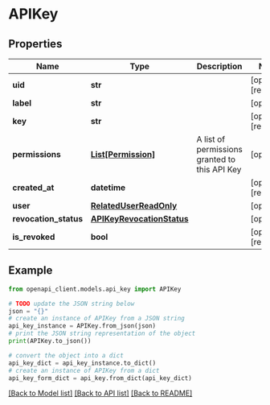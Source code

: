 # APIKey


## Properties

Name | Type | Description | Notes
------------ | ------------- | ------------- | -------------
**uid** | **str** |  | [optional] [readonly] 
**label** | **str** |  | [optional] 
**key** | **str** |  | [optional] [readonly] 
**permissions** | [**List[Permission]**](Permission.md) | A list of permissions granted to this API Key | [optional] 
**created_at** | **datetime** |  | [optional] [readonly] 
**user** | [**RelatedUserReadOnly**](RelatedUserReadOnly.md) |  | [optional] 
**revocation_status** | [**APIKeyRevocationStatus**](APIKeyRevocationStatus.md) |  | [optional] 
**is_revoked** | **bool** |  | [optional] [readonly] 

## Example

```python
from openapi_client.models.api_key import APIKey

# TODO update the JSON string below
json = "{}"
# create an instance of APIKey from a JSON string
api_key_instance = APIKey.from_json(json)
# print the JSON string representation of the object
print(APIKey.to_json())

# convert the object into a dict
api_key_dict = api_key_instance.to_dict()
# create an instance of APIKey from a dict
api_key_form_dict = api_key.from_dict(api_key_dict)
```
[[Back to Model list]](../README.md#documentation-for-models) [[Back to API list]](../README.md#documentation-for-api-endpoints) [[Back to README]](../README.md)


